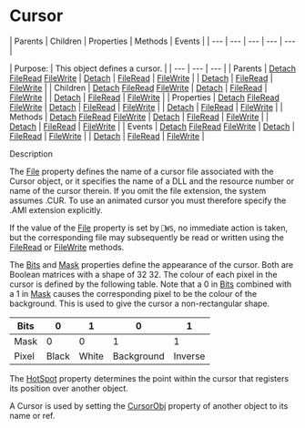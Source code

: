 




<h1 class="heading"><span class="name">Cursor</span></h1>
| Parents | Children | Properties | Methods | Events |
| --- | --- | --- | --- | ---  |

| Purpose: | This object defines a cursor. |
| --- | --- | ---  |
| Parents | [Detach](./detach.md) [FileRead](./fileread.md) [FileWrite](./filewrite.md) | [Detach](./detach.md) | [FileRead](./fileread.md) | [FileWrite](./filewrite.md) |
| [Detach](./detach.md) | [FileRead](./fileread.md) | [FileWrite](./filewrite.md) |
| Children | [Detach](./detach.md) [FileRead](./fileread.md) [FileWrite](./filewrite.md) | [Detach](./detach.md) | [FileRead](./fileread.md) | [FileWrite](./filewrite.md) |
| [Detach](./detach.md) | [FileRead](./fileread.md) | [FileWrite](./filewrite.md) |
| Properties | [Detach](./detach.md) [FileRead](./fileread.md) [FileWrite](./filewrite.md) | [Detach](./detach.md) | [FileRead](./fileread.md) | [FileWrite](./filewrite.md) |
| [Detach](./detach.md) | [FileRead](./fileread.md) | [FileWrite](./filewrite.md) |
| Methods | [Detach](./detach.md) [FileRead](./fileread.md) [FileWrite](./filewrite.md) | [Detach](./detach.md) | [FileRead](./fileread.md) | [FileWrite](./filewrite.md) |
| [Detach](./detach.md) | [FileRead](./fileread.md) | [FileWrite](./filewrite.md) |
| Events | [Detach](./detach.md) [FileRead](./fileread.md) [FileWrite](./filewrite.md) | [Detach](./detach.md) | [FileRead](./fileread.md) | [FileWrite](./filewrite.md) |
| [Detach](./detach.md) | [FileRead](./fileread.md) | [FileWrite](./filewrite.md) |


Description


The [File](./file.md) property defines the name of a cursor file associated with the Cursor object, or it specifies the name of a DLL and the resource number or name of the cursor therein. If you omit the file extension, the system assumes .CUR. To use an animated cursor you must therefore specify the .AMI extension explicitly.



If the value of the [File](./file.md) property is set by `⎕WS`, no immediate action is taken, but the corresponding file may subsequently be read or written using the [FileRead](./fileread.md) or [FileWrite](./filewrite.md) methods.


The [Bits](./bits.md) and [Mask](./mask.md) properties define the appearance of the cursor. Both are Boolean matrices with a shape of 32  32. The colour of each pixel in the cursor is defined by the following table. Note that a 0 in [Bits](./bits.md) combined with a 1 in [Mask](./mask.md) causes the corresponding pixel to be the colour of the background. This is used to give the cursor a non-rectangular shape.

| Bits | 0 | 1 | 0 | 1 |
| --- | --- | --- | --- | ---  |
| Mask | 0 | 0 | 1 | 1 |
| Pixel | Black | White | Background | Inverse |


The [HotSpot](./hotspot.md) property determines the point within the cursor that registers its position over another object.


A Cursor is used by setting the [CursorObj](./cursorobj.md) property of another object to its name or ref.


